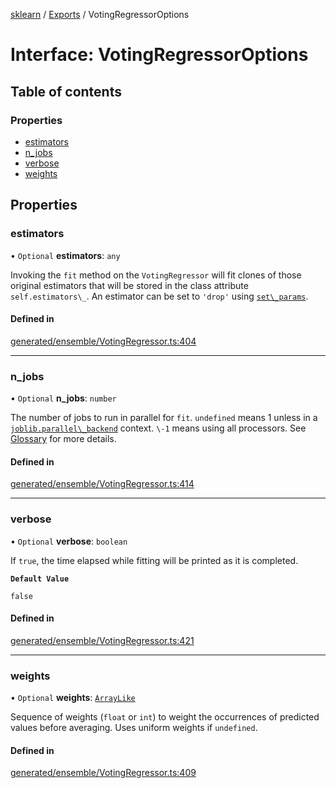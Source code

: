 [sklearn](../readme.md) / [Exports](../modules.md) / VotingRegressorOptions

# Interface: VotingRegressorOptions

## Table of contents

### Properties

- [estimators](VotingRegressorOptions.md#estimators)
- [n\_jobs](VotingRegressorOptions.md#n_jobs)
- [verbose](VotingRegressorOptions.md#verbose)
- [weights](VotingRegressorOptions.md#weights)

## Properties

### estimators

• `Optional` **estimators**: `any`

Invoking the `fit` method on the `VotingRegressor` will fit clones of those original estimators that will be stored in the class attribute `self.estimators\_`. An estimator can be set to `'drop'` using [`set\_params`](#sklearn.ensemble.VotingRegressor.set_params "sklearn.ensemble.VotingRegressor.set_params").

#### Defined in

[generated/ensemble/VotingRegressor.ts:404](https://github.com/transitive-bullshit/scikit-learn-ts/blob/367336a/packages/sklearn/src/generated/ensemble/VotingRegressor.ts#L404)

___

### n\_jobs

• `Optional` **n\_jobs**: `number`

The number of jobs to run in parallel for `fit`. `undefined` means 1 unless in a [`joblib.parallel\_backend`](https://joblib.readthedocs.io/en/latest/parallel.html#joblib.parallel_backend "(in joblib v1.3.0.dev0)") context. `\-1` means using all processors. See [Glossary](../../glossary.html#term-n_jobs) for more details.

#### Defined in

[generated/ensemble/VotingRegressor.ts:414](https://github.com/transitive-bullshit/scikit-learn-ts/blob/367336a/packages/sklearn/src/generated/ensemble/VotingRegressor.ts#L414)

___

### verbose

• `Optional` **verbose**: `boolean`

If `true`, the time elapsed while fitting will be printed as it is completed.

**`Default Value`**

`false`

#### Defined in

[generated/ensemble/VotingRegressor.ts:421](https://github.com/transitive-bullshit/scikit-learn-ts/blob/367336a/packages/sklearn/src/generated/ensemble/VotingRegressor.ts#L421)

___

### weights

• `Optional` **weights**: [`ArrayLike`](../modules.md#arraylike)

Sequence of weights (`float` or `int`) to weight the occurrences of predicted values before averaging. Uses uniform weights if `undefined`.

#### Defined in

[generated/ensemble/VotingRegressor.ts:409](https://github.com/transitive-bullshit/scikit-learn-ts/blob/367336a/packages/sklearn/src/generated/ensemble/VotingRegressor.ts#L409)
